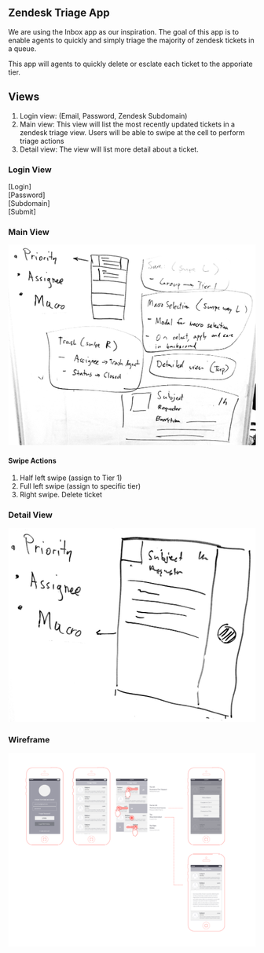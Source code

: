 ## Zendesk Triage App

We are using the Inbox app as our inspiration. The goal of this app is to enable agents to quickly and simply triage the majority of zendesk tickets in a queue. 

This app will agents to quickly delete or esclate each ticket to the apporiate tier. 


## Views

1. Login view: (Email, Password, Zendesk Subdomain)
2. Main view: This view will list the most recently updated tickets in a zendesk triage view. Users will be able to swipe at the cell to perform triage actions 
3. Detail view: The view will list more detail about a ticket. 

### Login View

[Login]<br>[Password]<br>[Subdomain]<br>[Submit]

### Main View

![image](Wireframes/list_view.jpg)

#### Swipe Actions

1. Half left swipe (assign to Tier 1)
2. Full left swipe (assign to specific tier)
3. Right swipe. Delete ticket 


### Detail View

![image](Wireframes/detail_page.jpg)


### Wireframe

![image](Wireframes/wires.png)
